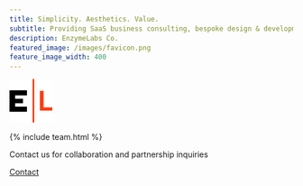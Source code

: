 ```yaml
---
title: Simplicity. Aesthetics. Value.
subtitle: Providing SaaS business consulting, bespoke design & development
description: EnzymeLabs Co.
featured_image: /images/favicon.png
feature_image_width: 400
---
```


![](/images/favicon.png)

{% include team.html %}

Contact us for collaboration and partnership inquiries

<a href="/contact" class="button button--large">Contact</a>


